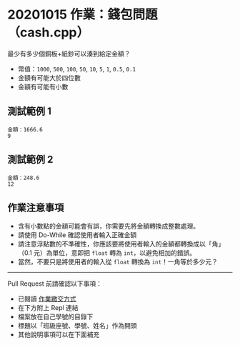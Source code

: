 # 20201015 作業：錢包問題（cash.cpp）

最少有多少個銅板+紙鈔可以湊到給定金額？

- 幣值：`1000`, `500`, `100`, `50`, `10`, `5`, `1`, `0.5`, `0.1`
- 金額有可能大於四位數
- 金額有可能有小數

## 測試範例 1
```
金額：1666.6
9
```

## 測試範例 2
```
金額：248.6
12
```

## 作業注意事項

- 含有小數點的金額可能會有誤，你需要先將金額轉換成整數處理。
- 請使用 Do-While 確認使用者輸入正確金額
- 請注意浮點數的不準確性，你應該要將使用者輸入的金額都轉換成以「角」（0.1 元）為單位，意即把 `float` 轉為 `int`，以避免相加的錯誤。
- 當然，不要只是將使用者的輸入從 `float` 轉換為 `int`！一角等於多少元？

---

Pull Request 前請確認以下事項：

* 已閱讀 [作業繳交方式](https://hackmd.io/@nssh/nscsc/%2F%40nssh%2Fsummit-homework)
* 在下方附上 Repl 連結
* 檔案放在自己學號的目錄下
* 標題以「班級座號、學號、姓名」作為開頭
* 其他說明事項可以在下面補充
